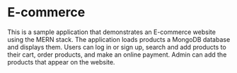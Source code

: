 # E-commerce

This is a sample application that demonstrates an E-commerce website using the MERN stack. The application loads products a MongoDB database and displays them. Users can log in or sign up, search and add products to their cart, order products, and make an online payment. Admin can add the products that appear on the website.
